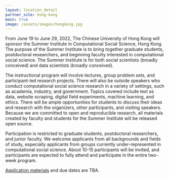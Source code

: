 ```yaml
---
layout: location_detail
partner_site: hong-kong
main: true
image: /assets/images/hongkong.jpg
---
```


From June 19 to June 29, 2022, The Chinese University of Hong Kong will sponsor the Summer Institute in Computational Social Science, Hong Kong. The purpose of the Summer Institute is to bring together graduate students, postdoctoral researchers, and beginning faculty interested in computational social science. The Summer Institute is for both social scientists (broadly conceived) and data scientists (broadly conceived).

The instructional program will involve lectures, group problem sets, and participant-led research projects. There will also be outside speakers who conduct computational social science research in a variety of settings, such as academia, industry, and government. Topics covered include text as data, website scraping, digital field experiments, machine learning, and ethics. There will be ample opportunities for students to discuss their ideas and research with the organizers, other participants, and visiting speakers. Because we are committed to open and reproducible research, all materials created by faculty and students for the Summer Institute will be released open source.

Participation is restricted to graduate students, postdoctoral researchers, and junior faculty. We welcome applicants from all backgrounds and fields of study, especially applicants from groups currently under-represented in computational social science. About 10-15 participants will be invited, and participants are expected to fully attend and participate in the entire two-week program.

[Application materials](https://compsocialscience.github.io/summer-institute/2022/hong-kong/apply) and due dates are TBA.
